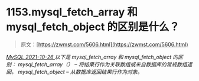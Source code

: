 <!--yml
category: 未分类
date: 0001-01-01 00:00:00
-->

# 1153.mysql_fetch_array 和 mysql_fetch_object 的区别是什么？

> 原文：[https://zwmst.com/5606.html](https://zwmst.com/5606.html)

   [ *MySQL* ](https://zwmst.com/mysql)*[ <time datetime="2021-10-27T00:58:08+08:00"> 2021-10-26 </time> ](https://zwmst.com/5606.html)  以下是 mysql_fetch_array 和 mysql_fetch_object 的区别：
mysql_fetch_array（） – 将结果行作为关联数组或来自数据库的常规数组返回。
mysql_fetch_object – 从数据库返回结果行作为对象。*